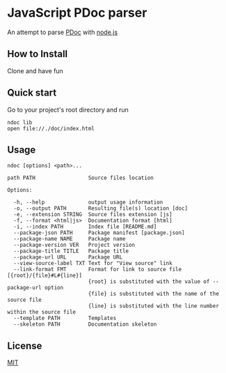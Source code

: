 
# JavaScript PDoc parser

An attempt to parse [PDoc](http://pdoc.org/syntax.html) with [node.js](http://nodejs.org)

## How to Install

Clone and have fun

## Quick start

Go to your project's root directory and run

    ndoc lib
    open file://./doc/index.html

## Usage

    ndoc [options] <path>...

    path PATH                 Source files location

    Options:

      -h, --help              output usage information
      -o, --output PATH       Resulting file(s) location [doc]
      -e, --extension STRING  Source files extension [js]
      -f, --format <html|js>  Documentation format [html]
      -i, --index PATH        Index file [README.md]
      --package-json PATH     Package manifest [package.json]
      --package-name NAME     Package name
      --package-version VER   Project version
      --package-title TITLE   Package title
      --package-url URL       Package URL
      --view-source-label TXT Text for "View source" link
      --link-format FMT       Format for link to source file [{root}/{file}#L#{line}]
                              {root} is substituted with the value of --package-url option
                              {file} is substituted with the name of the source file
                              {line} is substituted with the line number within the source file
      --template PATH         Templates
      --skeleton PATH         Documentation skeleton

## License

[MIT](https://github.com/nodeca/ndoc/blob/master/LICENSE)
